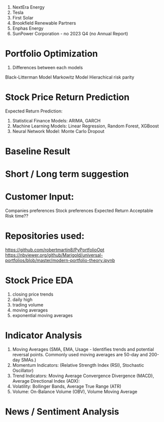 
1. NextEra Energy
2. Tesla
3. First Solar
4. Brookfield Renewable Partners
5. Enphas Energy
6. SunPower Corporation - no 2023 Q4 (no Annual Report)

# Portfolio Optimization
1. Differences between each models 

Black-Litterman Model
Markowitz Model
Hierachical risk parity

# Stock Price Return Prediction
Expected Return Prediction:
1. Statistical Finance Models: ARIMA, GARCH
2. Machine Learning Models: Linear Regression, Random Forest, XGBoost
3. Neural Network Model: Monte Carlo Dropout

# Baseline Result

# Short / Long term suggestion

# Customer Input:
Companies preferences
Stock preferences
Expected Return
Acceptable Risk
time??

# Repositories used:
https://github.com/robertmartin8/PyPortfolioOpt
https://nbviewer.org/github/Marigold/universal-portfolios/blob/master/modern-portfolio-theory.ipynb




   
# Stock Price EDA
1. closing price trends
2. daily high
3. trading volume
4. moving averages
5. exponential moving averages

# Indicator Analysis
1. Moving Averages (SMA, EMA, Usage - Identifies trends and potential reversal points. Commonly used moving averages are 50-day and 200-day SMAs.)
2. Momentum Indicators: (Relative Strength Index (RSI), Stochastic Oscillator)
3. Trend Indicators: Moving Average Convergence Divergence (MACD), Average Directional Index (ADX):
4. Volatility: Bollinger Bands, Average True Range (ATR)
5. Volume: On-Balance Volume (OBV), Volume Moving Average



# News / Sentiment Analysis
